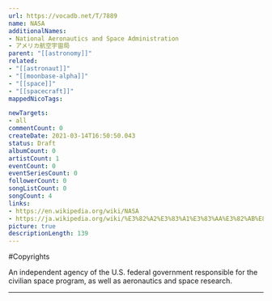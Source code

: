 ```yaml
---
url: https://vocadb.net/T/7889
name: NASA
additionalNames: 
- National Aeronautics and Space Administration
- アメリカ航空宇宙局
parent: "[[astronomy]]"
related:
- "[[astronaut]]"
- "[[moonbase-alpha]]"
- "[[space]]"
- "[[spacecraft]]"
mappedNicoTags:

newTargets:
- all
commentCount: 0
createDate: 2021-03-14T16:50:50.043
status: Draft
albumCount: 0
artistCount: 1
eventCount: 0
eventSeriesCount: 0
followerCount: 0
songListCount: 0
songCount: 4
links: 
- https://en.wikipedia.org/wiki/NASA
- https://ja.wikipedia.org/wiki/%E3%82%A2%E3%83%A1%E3%83%AA%E3%82%AB%E8%88%AA%E7%A9%BA%E5%AE%87%E5%AE%99%E5%B1%80
picture: true
descriptionLength: 139
---
```


#Copyrights

An independent agency of the U.S. federal government responsible for the civilian space program, as well as aeronautics and space research.

---

